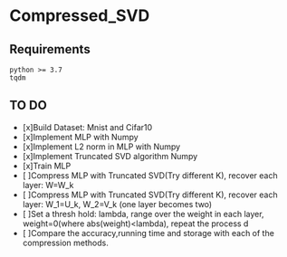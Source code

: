 # Compressed_SVD

## Requirements

```
python >= 3.7
tqdm
```

## TO DO

- [x]Build Dataset: Mnist and Cifar10  
- [x]Implement MLP with Numpy  
- [x]Implement L2 norm in MLP with Numpy
- [x]Implement Truncated SVD algorithm Numpy    
- [x]Train MLP  
- [ ]Compress MLP with Truncated SVD(Try different K), recover each layer: W=W_k  
- [ ]Compress MLP with Truncated SVD(Try different K), recover each layer: W_1=U_k, W_2=V_k (one layer becomes two)  
- [ ]Set a thresh hold: lambda, range over the weight in each layer, weight=0(where abs(weight)<lambda), repeat the process  d  
- [ ]Compare the accuracy,running time and storage with each of the compression methods.  
